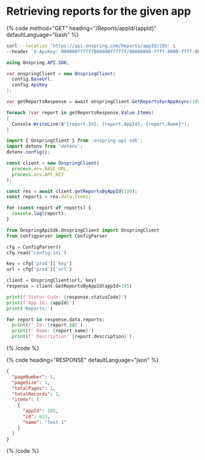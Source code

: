 # Retrieving reports for the given app

{% code method="GET" heading="/Reports/appId/{appId}" defaultLanguage="bash" %}

```bash
curl --location 'https://api.onspring.com/Reports/appId/195' \
--header 'X-ApiKey: 000000ffffff000000ffffff/00000000-ffff-0000-ffff-000000000000' \
```

```csharp
using Onspring.API.SDK;

var onspringClient = new OnspringClient(
  config.BaseUrl,
  config.ApiKey
);

var getReportsResponse = await onspringClient.GetReportsForAppAsync(195);

foreach (var report in getReportsResponse.Value.Items)
{
  Console.WriteLine($"{report.Id}, {report.AppId}, {report.Name}");
}
```

```javascript
import { OnspringClient } from 'onspring-api-sdk';
import dotenv from 'dotenv';
dotenv.config();

const client = new OnspringClient(
  process.env.BASE_URL,
  process.env.API_KEY
);

const res = await client.getReportsByAppId(130);
const reports = res.data.items;

for (const report of reports) {
  console.log(report);
}
```

```python
from OnspringApiSdk.OnspringClient import OnspringClient
from configparser import ConfigParser

cfg = ConfigParser()
cfg.read('config.ini')

key = cfg['prod']['key']
url = cfg['prod']['url']

client = OnspringClient(url, key)
response = client.GetReportsByAppId(appId=195)

print(f'Status Code: {response.statusCode}')
print(f'App Id: {appId}')
print('Reports:')

for report in response.data.reports:
  print(f' Id: {report.id}')
  print(f' Name: {report.name}')
  print(f' Description: {report.description}')
```

{% /code %}

{% code heading="RESPONSE" defaultLanguage="json" %}

```json
{
  "pageNumber": 1,
  "pageSize": 1,
  "totalPages": 1,
  "totalRecords": 1,
  "items": [
    {
      "appId": 195,
      "id": 613,
      "name": "Test 1"
    }
  ]
}
```

{% /code %}

